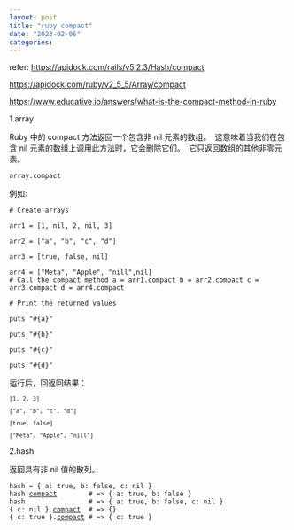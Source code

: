 ```yaml
---
layout: post
title: "ruby compact"
date: "2023-02-06"
categories: 
---
```

<p>refer: <a href="https://apidock.com/rails/v5.2.3/Hash/compact">https://apidock.com/rails/v5.2.3/Hash/compact</a></p>

<p><a href="https://apidock.com/ruby/v2_5_5/Array/compact">https://apidock.com/ruby/v2_5_5/Array/compact</a></p>

<p><a href="https://www.educative.io/answers/what-is-the-compact-method-in-ruby">https://www.educative.io/answers/what-is-the-compact-method-in-ruby</a></p>

<p>1.array</p>

<p>Ruby 中的 compact 方法返回一个包含非 nil 元素的数组。&nbsp; 这意味着当我们在包含 nil 元素的数组上调用此方法时，它会删除它们。&nbsp; 它只返回数组的其他非零元素。</p>

<pre>
<code>array.compact</code></pre>

<p>例如:</p>

<pre>
<code># Create arrays

arr1 = [1, nil, 2, nil, 3]

arr2 = [&quot;a&quot;, &quot;b&quot;, &quot;c&quot;, &quot;d&quot;]

arr3 = [true, false, nil]

arr4 = [&quot;Meta&quot;, &quot;Apple&quot;, &quot;nill&quot;,nil]
# Call the compact method a = arr1.compact b = arr2.compact c = arr3.compact d = arr4.compact

# Print the returned values

puts &quot;#{a}&quot;

puts &quot;#{b}&quot;

puts &quot;#{c}&quot;

puts &quot;#{d}&quot;</code></pre>

<p>运行后，回返回结果：</p>

<pre>
<code><code>[1, 2, 3]

[&quot;a&quot;, &quot;b&quot;, &quot;c&quot;, &quot;d&quot;]

[true, false]

[&quot;Meta&quot;, &quot;Apple&quot;, &quot;nill&quot;]</code></code></pre>

<p>2.hash</p>

<p>返回具有非 nil 值的散列。</p>

<pre>
<code>hash = { a: true, b: false, c: nil }
hash.<a href="https://apidock.com/rails/Hash/compact">compact</a>        # =&gt; { a: true, b: false }
hash                # =&gt; { a: true, b: false, c: nil }
{ c: nil }.<a href="https://apidock.com/rails/Hash/compact">compact</a>  # =&gt; {}
{ c: true }.<a href="https://apidock.com/rails/Hash/compact">compact</a> # =&gt; { c: true }</code></pre>

